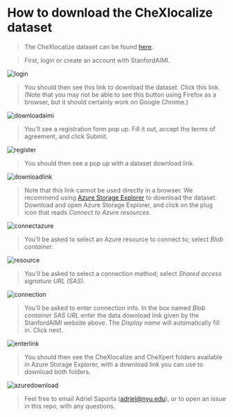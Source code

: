 # How to download the CheXlocalize dataset

> The CheXlocalize dataset can be found [here](https://stanfordaimi.azurewebsites.net/datasets/23c56a0d-15de-405b-87c8-99c30138950c).

> First, login or create an account with StanfordAIMI.

![login](/img/login.jpeg)

> You should then see this link to download the dataset. Click this link. (Note that you may not be able to see this button using Firefox as a browser, but it should certainly work on Google Chrome.)

![downloadaimi](/img/downloadaimi.jpeg)

> You'll see a registration form pop up. Fill it out, accept the terms of agreement, and click Submit.

![register](/img/register.png)

> You should then see a pop up with a dataset download link.

![downloadlink](/img/downloadlink.jpeg)

> Note that this link cannot be used directly in a browser. We recommend using [Azure Storage Explorer](https://azure.microsoft.com/en-us/products/storage/storage-explorer/) to download the dataset. Download and open Azure Storage Explorer, and click on the plug icon that reads _Connect to Azure resources_.

![connectazure](/img/connectazure.jpeg)

> You'll be asked to select an Azure resource to connect to; select _Blob container_.

![resource](/img/resource.jpeg)

> You'll be asked to select a connection method; select _Shared access signature URL (SAS)_.

![connection](/img/connection.jpeg)

> You'll be asked to enter connection info. In the box named _Blob container SAS URL_ enter the data download link given by the StanfordAIMI website above. The _Display name_ will automatically fill in. Click next.

![enterlink](/img/enterlink.jpeg)

> You should then see the CheXlocalize and CheXpert folders available in Azure Storage Explorer, with a download link you can use to download both folders.

![azuredownload](/img/azuredownload.jpeg)

> Feel free to email Adriel Saporta (adriel@nyu.edu), or to open an issue in this repo, with any questions.
